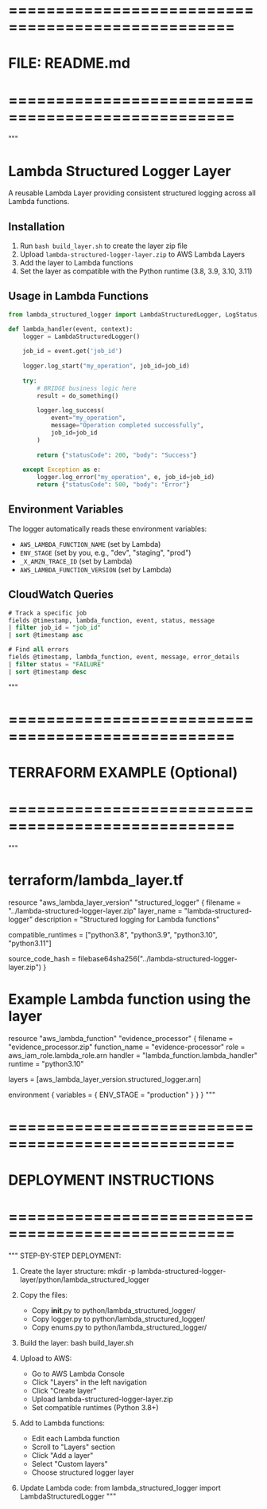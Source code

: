 # ==================================================
# FILE: README.md
# ==================================================

"""
# Lambda Structured Logger Layer

A reusable Lambda Layer providing consistent structured logging across all Lambda functions.

## Installation

1. Run `bash build_layer.sh` to create the layer zip file
2. Upload `lambda-structured-logger-layer.zip` to AWS Lambda Layers
3. Add the layer to Lambda functions
4. Set the layer as compatible with the Python runtime (3.8, 3.9, 3.10, 3.11)

## Usage in Lambda Functions

```python
from lambda_structured_logger import LambdaStructuredLogger, LogStatus, LogLevel

def lambda_handler(event, context):
    logger = LambdaStructuredLogger()
    
    job_id = event.get('job_id')
    
    logger.log_start("my_operation", job_id=job_id)
    
    try:
        # BRIDGE business logic here
        result = do_something()
        
        logger.log_success(
            event="my_operation",
            message="Operation completed successfully",
            job_id=job_id
        )
        
        return {"statusCode": 200, "body": "Success"}
        
    except Exception as e:
        logger.log_error("my_operation", e, job_id=job_id)
        return {"statusCode": 500, "body": "Error"}
```

## Environment Variables

The logger automatically reads these environment variables:
- `AWS_LAMBDA_FUNCTION_NAME` (set by Lambda)
- `ENV_STAGE` (set by you, e.g., "dev", "staging", "prod")
- `_X_AMZN_TRACE_ID` (set by Lambda)
- `AWS_LAMBDA_FUNCTION_VERSION` (set by Lambda)

## CloudWatch Queries

```sql
# Track a specific job
fields @timestamp, lambda_function, event, status, message
| filter job_id = "job_id"
| sort @timestamp asc

# Find all errors
fields @timestamp, lambda_function, event, message, error_details
| filter status = "FAILURE"
| sort @timestamp desc
```
"""

# ==================================================
# TERRAFORM EXAMPLE (Optional)
# ==================================================

"""
# terraform/lambda_layer.tf

resource "aws_lambda_layer_version" "structured_logger" {
  filename            = "../lambda-structured-logger-layer.zip"
  layer_name          = "lambda-structured-logger"
  description         = "Structured logging for Lambda functions"
  
  compatible_runtimes = ["python3.8", "python3.9", "python3.10", "python3.11"]
  
  source_code_hash = filebase64sha256("../lambda-structured-logger-layer.zip")
}

# Example Lambda function using the layer
resource "aws_lambda_function" "evidence_processor" {
  filename         = "evidence_processor.zip"
  function_name    = "evidence-processor"
  role            = aws_iam_role.lambda_role.arn
  handler         = "lambda_function.lambda_handler"
  runtime         = "python3.10"
  
  layers = [aws_lambda_layer_version.structured_logger.arn]
  
  environment {
    variables = {
      ENV_STAGE = "production"
    }
  }
}
"""

# ==================================================
# DEPLOYMENT INSTRUCTIONS
# ==================================================

"""
STEP-BY-STEP DEPLOYMENT:

1. Create the layer structure:
   mkdir -p lambda-structured-logger-layer/python/lambda_structured_logger

2. Copy the files:
   - Copy __init__.py to python/lambda_structured_logger/
   - Copy logger.py to python/lambda_structured_logger/
   - Copy enums.py to python/lambda_structured_logger/

3. Build the layer:
   bash build_layer.sh

4. Upload to AWS:
   - Go to AWS Lambda Console
   - Click "Layers" in the left navigation
   - Click "Create layer"
   - Upload lambda-structured-logger-layer.zip
   - Set compatible runtimes (Python 3.8+)

5. Add to Lambda functions:
   - Edit each Lambda function
   - Scroll to "Layers" section
   - Click "Add a layer"
   - Select "Custom layers"
   - Choose structured logger layer

6. Update Lambda code:
   from lambda_structured_logger import LambdaStructuredLogger
"""